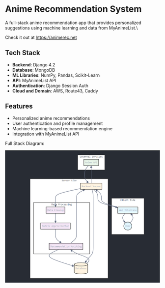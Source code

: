 # Anime Recommendation System

A full-stack anime recommendation app that provides personalized suggestions using machine learning and data from MyAnimeList.\

Check it out at https://animerec.net 

## Tech Stack
- **Backend**: Django 4.2
- **Database**: MongoDB
- **ML Libraries**: NumPy, Pandas, Scikit-Learn
- **API**: MyAnimeList API
- **Authentication**: Django Session Auth
- **Cloud and Domain**: AWS, Route43, Caddy

## Features
- Personalized anime recommendations
- User authentication and profile management
- Machine learning-based recommendation engine
- Integration with MyAnimeList API


Full Stack Diagram: 

![diagram](diagram.png)
